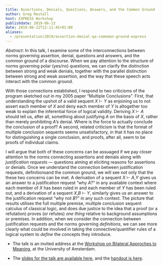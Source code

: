 ```yaml
---
title: Assertions, Denials, Questions, Answers, and the Common Ground
author: Greg Restall
host: EXPRESS Workshop
publishdate: 2019-06-13
date: 2019-06-22T12:11:45+01:00
aliases:
  - /presentation/2019/assertion-denial-qa-comnmon-ground-express
---
```



*Abstract*: In this talk, I examine some of the interconnections between norms governing assertion, denial, questions and answers, and the common ground of a discourse. When we pay attention to the structure of norms governing polar (yes/no) questions, we can clarify the distinction between strong and weak denials, together with the parallel distinction between strong and weak assertion, and the way that these speech acts interact with the common ground.


With those connections established, I respond to two criticisms of the program sketched out in my 2005 paper &ldquo;Multiple Conclusions&rdquo;. First, that understanding the upshot of a valid sequent *X* &#x22A2; *Y* as enjoining us to not assert each member of *X* and deny each member of *Y* is altogether too weak to explain the inferential force of logical validity. Deriving *X* &#x22A2; *A* should tell us, after all, something about justifying *A* on the basis of *X*, rather than merely prohibiting *A*&rsquo;s denial. Where is the force to actually conclude the conclusion of a proof? A second, related criticism is that the format of multiple conclusion sequents seems unsatisfactory, in that it has no place for distinguishing a single conclusion, and proofs, after all, seem to be proofs of individual claims. 

I will argue that both of these concerns can be assuaged if we pay closer attention to the norms connecting assertions and denials along with *justification requests* — questions aiming at eliciting reasons for assertions or denials. Once we understand the connection between justification requests, definitionsand the common ground, we will see not only that the these two concerns can be met. A derivation of a sequent *X* &#x22A2; *A*,*Y* gives us an answer to a justification request &ldquo;why *A*?” in any available context where each member of *X* has been ruled in and each member of *Y* has been ruled out, and a derivation of a sequent *X*,*B* &#x22A2; *Y*, similarly gives us an answer to the justification request &ldquo;why not *B*?&rdquo; in any such context. The picture that results utilises the full multiple premise, multiple conclusion sequent calculus of classical logic, and does due justice to the idea that a proof (or a refutation) proves (or refutes) *one thing* relative to background assumptions or premises. In addition, when we consider the connection between justification requests and the norms governing *definitions*, we can see more clearly what could be involved in taking the connective/quantifier rules of a logical system to *define* the concepts they introduce. 

* The talk is an invited address at the [Workshop on Bilateral Approches to Meaning](https://inferentialexpressivism.com/workshop/), at the University of Amsterdam.

* The [slides for the talk are available here](/slides/assertion-denial-qa-common-ground-slides-express.pdf), and the [handout is here](/handouts/assertion-denial-qa-common-ground-handout-express.pdf).
